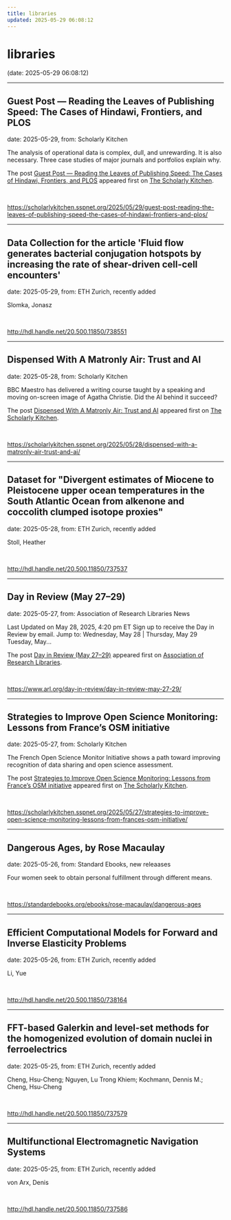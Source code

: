 ```yaml
---
title: libraries
updated: 2025-05-29 06:08:12
---
```


# libraries

(date: 2025-05-29 06:08:12)

---

## Guest Post — Reading the Leaves of Publishing Speed: The Cases of Hindawi, Frontiers, and PLOS

date: 2025-05-29, from: Scholarly Kitchen

<p>The analysis of operational data is complex, dull, and unrewarding. It is also necessary. Three case studies of major journals and portfolios explain why.</p>
<p>The post <a href="https://scholarlykitchen.sspnet.org/2025/05/29/guest-post-reading-the-leaves-of-publishing-speed-the-cases-of-hindawi-frontiers-and-plos/">Guest Post &#8212; Reading the Leaves of Publishing Speed: The Cases of Hindawi, Frontiers, and PLOS</a> appeared first on <a href="https://scholarlykitchen.sspnet.org">The Scholarly Kitchen</a>.</p>
 

<br> 

<https://scholarlykitchen.sspnet.org/2025/05/29/guest-post-reading-the-leaves-of-publishing-speed-the-cases-of-hindawi-frontiers-and-plos/>

---

## Data Collection for the article 'Fluid flow generates bacterial conjugation hotspots by increasing the rate of shear-driven cell-cell encounters'

date: 2025-05-29, from: ETH Zurich, recently added

Slomka, Jonasz 

<br> 

<http://hdl.handle.net/20.500.11850/738551>

---

## Dispensed With A Matronly Air: Trust and AI

date: 2025-05-28, from: Scholarly Kitchen

<p>BBC Maestro has delivered a writing course taught by a speaking and moving on-screen image of Agatha Christie. Did the AI behind it succeed?</p>
<p>The post <a href="https://scholarlykitchen.sspnet.org/2025/05/28/dispensed-with-a-matronly-air-trust-and-ai/">Dispensed With A Matronly Air: Trust and AI</a> appeared first on <a href="https://scholarlykitchen.sspnet.org">The Scholarly Kitchen</a>.</p>
 

<br> 

<https://scholarlykitchen.sspnet.org/2025/05/28/dispensed-with-a-matronly-air-trust-and-ai/>

---

## Dataset for "Divergent estimates of Miocene to Pleistocene upper ocean temperatures in the South Atlantic Ocean from alkenone and coccolith clumped isotope proxies"

date: 2025-05-28, from: ETH Zurich, recently added

Stoll, Heather 

<br> 

<http://hdl.handle.net/20.500.11850/737537>

---

## Day in Review (May 27–29)

date: 2025-05-27, from: Association of Research Libraries News

<p>Last Updated on May 28, 2025, 4:20 pm ET Sign up to receive the Day in Review by email. Jump to: Wednesday, May 28 &#124; Thursday, May 29 Tuesday, May...</p>
<p>The post <a href="https://www.arl.org/day-in-review/day-in-review-may-27-29/">Day in Review (May 27–29)</a> appeared first on <a href="https://www.arl.org">Association of Research Libraries</a>.</p>
 

<br> 

<https://www.arl.org/day-in-review/day-in-review-may-27-29/>

---

## Strategies to Improve Open Science Monitoring: Lessons from France’s OSM initiative

date: 2025-05-27, from: Scholarly Kitchen

<p>The French Open Science Monitor Initiative shows a path toward improving recognition of data sharing and open science assessment.</p>
<p>The post <a href="https://scholarlykitchen.sspnet.org/2025/05/27/strategies-to-improve-open-science-monitoring-lessons-from-frances-osm-initiative/">Strategies to Improve Open Science Monitoring: Lessons from France&#8217;s OSM initiative</a> appeared first on <a href="https://scholarlykitchen.sspnet.org">The Scholarly Kitchen</a>.</p>
 

<br> 

<https://scholarlykitchen.sspnet.org/2025/05/27/strategies-to-improve-open-science-monitoring-lessons-from-frances-osm-initiative/>

---

## Dangerous Ages, by Rose Macaulay

date: 2025-05-26, from: Standard Ebooks, new releaases

Four women seek to obtain personal fulfillment through different means. 

<br> 

<https://standardebooks.org/ebooks/rose-macaulay/dangerous-ages>

---

## Efficient Computational Models for Forward and Inverse Elasticity Problems

date: 2025-05-26, from: ETH Zurich, recently added

Li, Yue 

<br> 

<http://hdl.handle.net/20.500.11850/738164>

---

## FFT-based Galerkin and level-set methods for the homogenized evolution of domain nuclei in ferroelectrics

date: 2025-05-25, from: ETH Zurich, recently added

Cheng, Hsu-Cheng; Nguyen, Lu Trong Khiem; Kochmann, Dennis M.; Cheng, Hsu-Cheng 

<br> 

<http://hdl.handle.net/20.500.11850/737579>

---

## Multifunctional Electromagnetic Navigation Systems

date: 2025-05-25, from: ETH Zurich, recently added

von Arx, Denis 

<br> 

<http://hdl.handle.net/20.500.11850/737586>

